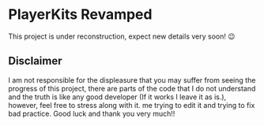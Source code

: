 # PlayerKits Revamped

This project is under reconstruction, expect new details very soon! 😉

## Disclaimer

I am not responsible for the displeasure that you may suffer from seeing the progress of this project, there are parts of the code that I do not understand and the truth is like any good developer (If it works I leave it as is.), however, feel free to stress along with it. me trying to edit it and trying to fix bad practice. Good luck and thank you very much!!